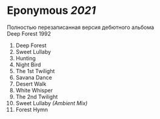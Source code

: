 # Eponymous *2021*

Полностью перезаписанная версия дебютного альбома Deep Forest 1992

1. Deep Forest
2. Sweet Lullaby
3. Hunting
4. Night Bird
5. The 1st Twilight
6. Savana Dance
7. Desert Walk
8. White Whisper
9. The 2nd Twilight
10. Sweet Lullaby *(Ambient Mix)*
11. Forest Hymn
